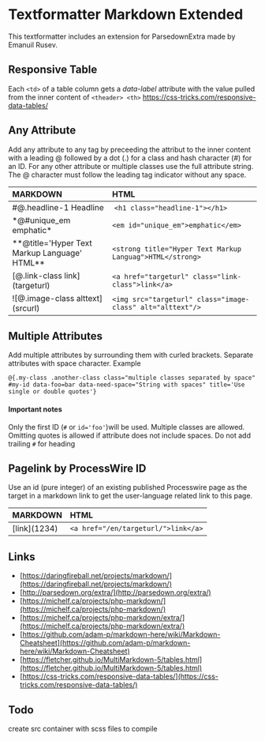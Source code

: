Textformatter Markdown Extended
===============================

This textformatter includes an extension for ParsedownExtra made by Emanuil Rusev.

## Responsive Table

Each `<td>` of a table column gets a *data-label* attribute with the value pulled from the inner content of `<theader> <th>`
https://css-tricks.com/responsive-data-tables/

## Any Attribute

Add any attribute to any tag by preceeding the attribut to the inner content with a leading @
followed by a dot (.) for a class and hash character (#) for an ID. For any other attribute or multiple classes use the full attribute string. The @ character must follow the leading tag indicator without any space.

| MARKDOWN | HTML |
|:-|:-| 
| \#@.headline-1 Headline | `<h1 class="headline-1"></h1>` |
| \*@\#unique_em emphatic* | `<em id="unique_em">emphatic</em>` |
| \*\*@title='Hyper Text Markup Language' HTML** | `<strong title="Hyper Text Markup Languag">HTML</strong>` |
| \[@.link-class link](targeturl) | `<a href="targeturl" class="link-class">link</a>` |
| \!\[@.image-class alttext](srcurl) | `<img src="targeturl" class="image-class" alt="alttext"/>` |

## Multiple Attributes
Add multiple attributes by surrounding them with curled brackets. Separate attributes with space character.
Example

```
@{.my-class .another-class class="multiple classes separated by space" #my-id data-foo=bar data-need-space="String with spaces" title='Use single or double quotes'}
```

#### Important notes
Only the first ID (`#` or `id='foo'`)will be used. Multiple classes are allowed. Omitting quotes is allowed if attribute does not include spaces. Do not add trailing `#` for heading

## Pagelink by ProcessWire ID
Use an id (pure integer) of an existing published Processwire page as the target in a markdown link to get the user-language related link to this page.

| MARKDOWN | HTML |
|:-|:-| 
| \[link\](1234)| `<a href="/en/targeturl/">link</a>` |


## Links

+ [https://daringfireball.net/projects/markdown/](https://daringfireball.net/projects/markdown/)
+ [http://parsedown.org/extra/](http://parsedown.org/extra/)
+ [https://michelf.ca/projects/php-markdown/](https://michelf.ca/projects/php-markdown/)
+ [https://michelf.ca/projects/php-markdown/extra/](https://michelf.ca/projects/php-markdown/extra/)
+ [https://github.com/adam-p/markdown-here/wiki/Markdown-Cheatsheet](https://github.com/adam-p/markdown-here/wiki/Markdown-Cheatsheet)
+ [https://fletcher.github.io/MultiMarkdown-5/tables.html](https://fletcher.github.io/MultiMarkdown-5/tables.html)
+ [https://css-tricks.com/responsive-data-tables/](https://css-tricks.com/responsive-data-tables/)

## Todo

create src container with scss files to compile
